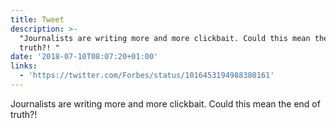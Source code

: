 ```yaml
---
title: Tweet
description: >-
  "Journalists are writing more and more clickbait. Could this mean the end of
  truth?! "
date: '2018-07-10T08:07:20+01:00'
links:
  - 'https://twitter.com/Forbes/status/1016453194988380161'
---
```

Journalists are writing more and more clickbait. Could this mean the end of truth?! 
